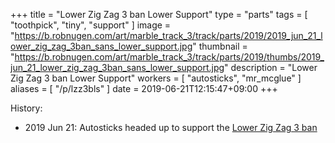 +++
title = "Lower Zig Zag 3 ban Lower Support"
type = "parts"
tags = [ "toothpick", "tiny", "support" ]
image = "https://b.robnugen.com/art/marble_track_3/track/parts/2019/2019_jun_21_lower_zig_zag_3ban_sans_lower_support.jpg"
thumbnail = "https://b.robnugen.com/art/marble_track_3/track/parts/2019/thumbs/2019_jun_21_lower_zig_zag_3ban_sans_lower_support.jpg"
description = "Lower Zig Zag 3 ban Lower Support"
workers = [
    "autosticks",
    "mr_mcglue"
]
aliases = [
    "/p/lzz3bls"
]
date = 2019-06-21T12:15:47+09:00
+++


History:

* 2019 Jun 21: Autosticks headed up to support the [Lower Zig Zag 3 ban](/parts/lower-zig-zag-3-ban/)
